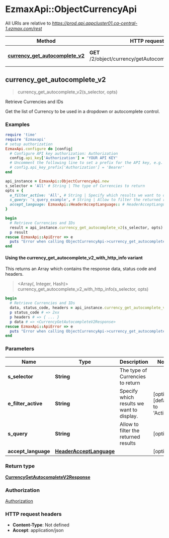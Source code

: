 # EzmaxApi::ObjectCurrencyApi

All URIs are relative to *https://prod.api.appcluster01.ca-central-1.ezmax.com/rest*

| Method | HTTP request | Description |
| ------ | ------------ | ----------- |
| [**currency_get_autocomplete_v2**](ObjectCurrencyApi.md#currency_get_autocomplete_v2) | **GET** /2/object/currency/getAutocomplete/{sSelector} | Retrieve Currencies and IDs |


## currency_get_autocomplete_v2

> <CurrencyGetAutocompleteV2Response> currency_get_autocomplete_v2(s_selector, opts)

Retrieve Currencies and IDs

Get the list of Currency to be used in a dropdown or autocomplete control.

### Examples

```ruby
require 'time'
require 'Ezmaxapi'
# setup authorization
EzmaxApi.configure do |config|
  # Configure API key authorization: Authorization
  config.api_key['Authorization'] = 'YOUR API KEY'
  # Uncomment the following line to set a prefix for the API key, e.g. 'Bearer' (defaults to nil)
  # config.api_key_prefix['Authorization'] = 'Bearer'
end

api_instance = EzmaxApi::ObjectCurrencyApi.new
s_selector = 'All' # String | The type of Currencies to return
opts = {
  e_filter_active: 'All', # String | Specify which results we want to display.
  s_query: 's_query_example', # String | Allow to filter the returned results
  accept_language: EzmaxApi::HeaderAcceptLanguage:: # HeaderAcceptLanguage | 
}

begin
  # Retrieve Currencies and IDs
  result = api_instance.currency_get_autocomplete_v2(s_selector, opts)
  p result
rescue EzmaxApi::ApiError => e
  puts "Error when calling ObjectCurrencyApi->currency_get_autocomplete_v2: #{e}"
end
```

#### Using the currency_get_autocomplete_v2_with_http_info variant

This returns an Array which contains the response data, status code and headers.

> <Array(<CurrencyGetAutocompleteV2Response>, Integer, Hash)> currency_get_autocomplete_v2_with_http_info(s_selector, opts)

```ruby
begin
  # Retrieve Currencies and IDs
  data, status_code, headers = api_instance.currency_get_autocomplete_v2_with_http_info(s_selector, opts)
  p status_code # => 2xx
  p headers # => { ... }
  p data # => <CurrencyGetAutocompleteV2Response>
rescue EzmaxApi::ApiError => e
  puts "Error when calling ObjectCurrencyApi->currency_get_autocomplete_v2_with_http_info: #{e}"
end
```

### Parameters

| Name | Type | Description | Notes |
| ---- | ---- | ----------- | ----- |
| **s_selector** | **String** | The type of Currencies to return |  |
| **e_filter_active** | **String** | Specify which results we want to display. | [optional][default to &#39;Active&#39;] |
| **s_query** | **String** | Allow to filter the returned results | [optional] |
| **accept_language** | [**HeaderAcceptLanguage**](.md) |  | [optional] |

### Return type

[**CurrencyGetAutocompleteV2Response**](CurrencyGetAutocompleteV2Response.md)

### Authorization

[Authorization](../README.md#Authorization)

### HTTP request headers

- **Content-Type**: Not defined
- **Accept**: application/json

